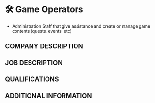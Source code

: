 # 🛠️ Game Operators
- Administration Staff that give assistance and create or manage game contents (quests, events, etc)

## COMPANY DESCRIPTION


## JOB DESCRIPTION


## QUALIFICATIONS


## ADDITIONAL INFORMATION

